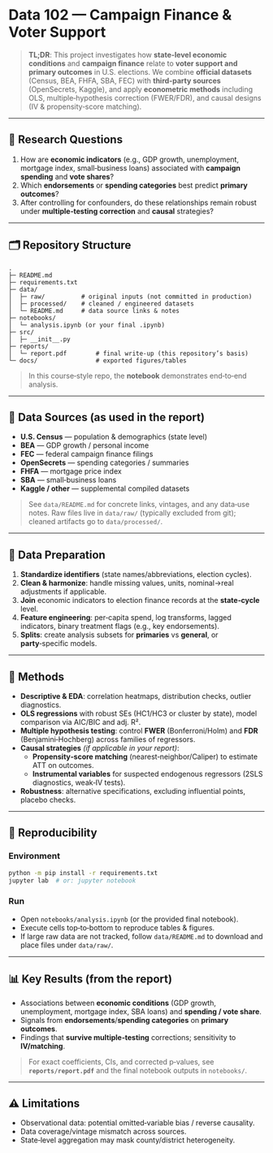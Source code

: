 # Data 102 — Campaign Finance & Voter Support

> **TL;DR**: This project investigates how **state-level economic conditions** and **campaign finance** relate to **voter support and primary outcomes** in U.S. elections. We combine **official datasets** (Census, BEA, FHFA, SBA, FEC) with **third‑party sources** (OpenSecrets, Kaggle), and apply **econometric methods** including OLS, multiple‑hypothesis correction (FWER/FDR), and causal designs (IV & propensity‑score matching).

---

## 🎯 Research Questions
1. How are **economic indicators** (e.g., GDP growth, unemployment, mortgage index, small‑business loans) associated with **campaign spending** and **vote shares**?
2. Which **endorsements** or **spending categories** best predict **primary outcomes**?
3. After controlling for confounders, do these relationships remain robust under **multiple‑testing correction** and **causal** strategies?

---

## 🗂️ Repository Structure
```
.
├─ README.md
├─ requirements.txt
├─ data/
│  ├─ raw/          # original inputs (not committed in production)
│  ├─ processed/    # cleaned / engineered datasets
│  └─ README.md     # data source links & notes
├─ notebooks/
│  └─ analysis.ipynb (or your final .ipynb)
├─ src/
│  ├─ __init__.py
├─ reports/
│  └─ report.pdf        # final write‑up (this repository’s basis)
└─ docs/                # exported figures/tables
```

> In this course‑style repo, the **notebook** demonstrates end‑to‑end analysis.

---

## 🧭 Data Sources (as used in the report)
- **U.S. Census** — population & demographics (state level)
- **BEA** — GDP growth / personal income
- **FEC** — federal campaign finance filings
- **OpenSecrets** — spending categories / summaries
- **FHFA** — mortgage price index
- **SBA** — small‑business loans
- **Kaggle / other** — supplemental compiled datasets

> See `data/README.md` for concrete links, vintages, and any data‑use notes. Raw files live in `data/raw/` (typically excluded from git); cleaned artifacts go to `data/processed/`.

---

## 🧹 Data Preparation
1. **Standardize identifiers** (state names/abbreviations, election cycles).
2. **Clean & harmonize**: handle missing values, units, nominal→real adjustments if applicable.
3. **Join** economic indicators to election finance records at the **state‑cycle** level.
4. **Feature engineering**: per‑capita spend, log transforms, lagged indicators, binary treatment flags (e.g., key endorsements).
5. **Splits**: create analysis subsets for **primaries** vs **general**, or **party**‑specific models.

---

## 📐 Methods
- **Descriptive & EDA**: correlation heatmaps, distribution checks, outlier diagnostics.
- **OLS regressions** with robust SEs (HC1/HC3 or cluster by state), model comparison via AIC/BIC and adj. R².
- **Multiple hypothesis testing**: control **FWER** (Bonferroni/Holm) and **FDR** (Benjamini‑Hochberg) across families of regressors.
- **Causal strategies** *(if applicable in your report)*:
  - **Propensity‑score matching** (nearest‑neighbor/Caliper) to estimate ATT on outcomes.
  - **Instrumental variables** for suspected endogenous regressors (2SLS diagnostics, weak‑IV tests).
- **Robustness**: alternative specifications, excluding influential points, placebo checks.


---

## 🔁 Reproducibility

### Environment
```bash
python -m pip install -r requirements.txt
jupyter lab  # or: jupyter notebook
```

### Run
- Open `notebooks/analysis.ipynb` (or the provided final notebook).
- Execute cells top‑to‑bottom to reproduce tables & figures.
- If large raw data are not tracked, follow `data/README.md` to download and place files under `data/raw/`.


---

## 📊 Key Results (from the report)
- Associations between **economic conditions** (GDP growth, unemployment, mortgage index, SBA loans) and **spending / vote share**.
- Signals from **endorsements**/**spending categories** on **primary outcomes**.
- Findings that **survive multiple‑testing** corrections; sensitivity to **IV/matching**.

> For exact coefficients, CIs, and corrected p‑values, see **`reports/report.pdf`** and the final notebook outputs in `notebooks/`.

---

## ⚠️ Limitations
- Observational data: potential omitted‑variable bias / reverse causality.
- Data coverage/vintage mismatch across sources.
- State‑level aggregation may mask county/district heterogeneity.


